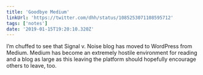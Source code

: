 ```yaml
---
title: 'Goodbye Medium'
linkUrl: 'https://twitter.com/dhh/status/1085253071108595712'
tags: ['notes'] 
date: '2019-01-15T19:20:10.320Z'
---
```

I’m chuffed to see that Signal v. Noise blog has moved to WordPress from Medium. Medium has become an extremely hostile environment for reading and a blog as large as this leaving the platform should hopefully encourage others to leave, too.